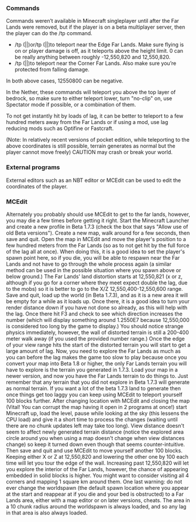 ### Commands
Commands weren’t available in Minecraft singleplayer until after the Far Lands were removed, but if the player is on a beta multiplayer server, then the player can do the /tp command.

- /tp (<targets>|<destination>|<x>)or/tp (<targets>|<destination>|<x>)to teleport near the Edge Far Lands. Make sure flying is on or player damage is off, as it teleports above the height limit. 0 can be really anything between roughly -12,550,820 and 12,550,820.
- /tp (<targets>|<destination>|<x>)to teleport near the Corner Far Lands. Also make sure you’re protected from falling damage.

In both above cases, 12550800 can be negative.

In the Nether, these commands will teleport you above the top layer of bedrock, so make sure to either teleport lower, turn "no-clip" on, use Spectator mode if possible, or a combination of them.

To not get instantly hit by loads of lag, it can be better to teleport to a few hundred meters away from the Far Lands or if using a mod, use lag reducing mods such as Optifine or Fastcraft.

(Note: In relatively recent versions of pocket edition, while teleporting to the above coordinates is still possible, terrain generates as normal but the player cannot move freely) CAUTION may crash or break your world.

### External programs
External editors such as an NBT editor or MCEdit can be used to edit the coordinates of the player.

### MCEdit
Alternately you probably should use MCEdit to get to the far lands, however, you may die a few times before getting it right. Start the Minecraft Launcher and create a new profile in Beta 1.7.3 (check the box that says "Allow use of old Beta versions"). Create a new map, walk around for a few seconds, then save and quit. Open the map in MCEdit and move the player's position to a few hundred meters from the Far Lands (so as to not get hit by the full force of the lag all at once). When doing this, it is a good idea to set the player's spawn point here, so if you die, you will be able to respawn near the Far Lands and not have to go through the whole process again (a similar method can be used in the possible situation where you spawn above or below ground.) The Far Lands' land distortion starts at 12,550,821 (x or z, although if you go for a corner where they meet expect double the lag, due to the mobs) so it is better to go to the X/Z 12,550,400-12,550,600 range. Save and quit, load up the world (in Beta 1.7.3), and as it is a new area it will be empty for a while as it loads up. Once there, it is a good idea to turn your render distance down if you have not done so already, as this will help with the lag. Once there hit F3 and check to see which direction increases the number (which will display something around 1.2550E7 because 12,550,000 is considered too long by the game to display.) You should notice strange physics immediately, however, the wall of distorted terrain is still a 200-400 meter walk away (if you used the provided number range.) Once the edge of your view range hits the start of the distorted terrain you will start to get a large amount of lag. Now, you need to explore the Far Lands as much as you can before the lag makes the game too slow to play because once you convert your map into Beta 1.8 or higher, the only Far Lands terrain you will have to explore is the terrain you generated in 1.7.3. Load your map in a newer version, and now you have the Far Lands terrain to do things to. Just remember that any terrain that you did not explore in Beta 1.7.3 will generate as normal terrain. If you want a lot of the beta 1.7.3 land to generate then once things get too laggy you can keep using MCEdit to teleport yourself 100 blocks further. After changing location with MCEdit and closing the map (Vital! You can corrupt the map having it open in 2 programs at once!) start Minecraft up, load the level, pause while looking at the sky (this lessens the CPU load) and give it a short time to process the changes (waiting until there are no chunk updates left may take too long). View distance doesn't seem to affect newly generated terrain distance (notice the explored area circle around you when using a map doesn't change when view distances change) so keep it turned down even though that seems counter-intuitive. Then save and quit and use MCEdit to move yourself another 100 blocks. Keeping either X or Z at 12,550,820 and lowering the other one by 100 each time will let you tour the edge of the wall. Increasing past 12,550,820 will let you explore the interior of the Far Lands, however, the chance of appearing embedded in solid blocks is higher. You might want to consider visiting all 4 corners and mapping 1 square km around them. One last warning: do not ever change the worldspawn (the default spawn location where you appear at the start and reappear at if you die and your bed is obstructed) to a Far Lands area, either with a map editor or on later versions, cheats. The area in a 10 chunk radius around the worldspawn is always loaded, and so any lag in that area is also always loaded.


